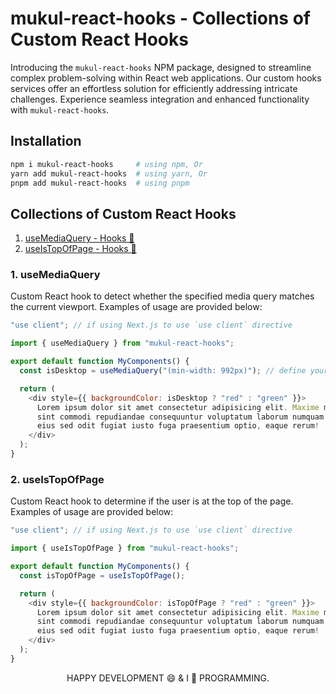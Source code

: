 # mukul-react-hooks - Collections of Custom React Hooks

Introducing the `mukul-react-hooks` NPM package, designed to streamline complex problem-solving within React web applications. Our custom hooks services offer an effortless solution for efficiently addressing intricate challenges. Experience seamless integration and enhanced functionality with `mukul-react-hooks`.

## Installation

```sh
npm i mukul-react-hooks     # using npm, Or
yarn add mukul-react-hooks  # using yarn, Or
pnpm add mukul-react-hooks  # using pnpm
```

## Collections of Custom React Hooks

1. [useMediaQuery - Hooks 🚀](#1-usemediaquery)
2. [useIsTopOfPage - Hooks 🚀](#2-useistopofpage)

### 1. useMediaQuery

Custom React hook to detect whether the specified media query matches the current viewport.
Examples of usage are provided below:

```js
"use client"; // if using Next.js to use `use client` directive

import { useMediaQuery } from "mukul-react-hooks";

export default function MyComponents() {
  const isDesktop = useMediaQuery("(min-width: 992px)"); // define your preferable breakpoints

  return (
    <div style={{ backgroundColor: isDesktop ? "red" : "green" }}>
      Lorem ipsum dolor sit amet consectetur adipisicing elit. Maxime mollitia, molestiae quas vel
      sint commodi repudiandae consequuntur voluptatum laborum numquam blanditiis harum quisquam
      eius sed odit fugiat iusto fuga praesentium optio, eaque rerum!
    </div>
  );
}
```

### 2. useIsTopOfPage

Custom React hook to determine if the user is at the top of the page.
Examples of usage are provided below:

```js
"use client"; // if using Next.js to use `use client` directive

import { useIsTopOfPage } from "mukul-react-hooks";

export default function MyComponents() {
  const isTopOfPage = useIsTopOfPage();

  return (
    <div style={{ backgroundColor: isTopOfPage ? "red" : "green" }}>
      Lorem ipsum dolor sit amet consectetur adipisicing elit. Maxime mollitia, molestiae quas vel
      sint commodi repudiandae consequuntur voluptatum laborum numquam blanditiis harum quisquam
      eius sed odit fugiat iusto fuga praesentium optio, eaque rerum!
    </div>
  );
}
```

<p align="center">
  HAPPY DEVELOPMENT 😄 & I 💖 PROGRAMMING.
</p>
